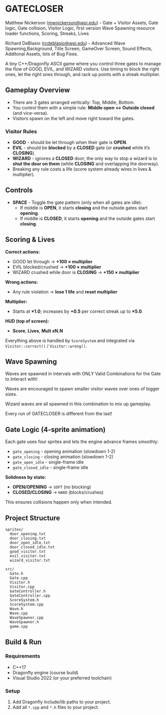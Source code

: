 
# GATECLOSER
Matthew Nickerson (mwnickerson@wpi.edu) - Gate + Visitor Assets, Gate logic, Gate collision, Visitor Logic, first version Wave Spawning resource loader functions, Scoring, Streaks, Lives

Richard DeBlasio (rcdeblasio@wpi.edu) - Advanced Wave Spawning,Background, Title Screen, GameOver Screen, Sound Effects, Additonal Assets, lots of Bug Fixes.

A tiny C++/Dragonfly ASCII game where you control three gates to manage the flow of GOOD, EVIL, and WIZARD visitors. Use timing to block the right ones, let the right ones through, and rack up points with a streak multiplier.

## Gameplay Overview

- There are 3 gates arranged vertically: Top, Middle, Bottom.
- You control them with a simple rule: **Middle open <-> Outside closed** (and vice-versa).
- Visitors spawn on the left and move right toward the gates.

### Visitor Rules
- **GOOD** - should be let through when their gate is **OPEN**.
- **EVIL** - should be **blocked** by a **CLOSED** gate (or **crushed** while it’s **CLOSING**).
- **WIZARD** - ignores a **CLOSED** door; the only way to stop a wizard is to **shut the door on them** (while **CLOSING** and overlapping the doorway).
- Breaking any rule costs a life (score system already wires in lives & multiplier).

## Controls

- **SPACE** - Toggle the gate pattern (only when all gates are idle):
  - If middle is **OPEN**, it starts **closing** and the outside gates start **opening**.
  - If middle is **CLOSED**, it starts **opening** and the outside gates start **closing**.

## Scoring & Lives

**Correct actions:**
- GOOD let through -> **+100 × multiplier**
- EVIL blocked/crushed -> **+100 × multiplier**
- WIZARD crushed while door is **CLOSING** → **+150 × multiplier**

**Wrong actions:**
- Any rule violation -> **lose 1 life** and **reset multiplier**

**Multiplier:**
- Starts at **×1.0**; increases by **+0.5** per correct streak up to **×5.0**.

**HUD (top of screen):**
- **Score**, **Lives**, **Mult xN.N**

Everything above is handled by `ScoreSystem` and integrated via `Visitor::correct()` / `Visitor::wrong()`.

## Wave Spawning

Waves are spawned in intervals with ONLY Valid Combinations for the Gate to Interact with!

Waves are encouraged to spawn smaller visitor waves over ones of bigger sizes. 

Wizard waves are all spawned in this combination to mix up gameplay.

Every run of GATECLOSER is different from the last!

## Gate Logic (4-sprite animation)

Each gate uses four sprites and lets the engine advance frames smoothly:

- `gate_opening` - opening animation (slowdown 1-2)
- `gate_closing` - closing animation (slowdown 1-2)
- `gate_open_idle` - single-frame idle
- `gate_closed_idle` - single-frame idle

**Solidness by state:**
- **OPEN/OPENING** -> `SOFT` (no blocking)
- **CLOSED/CLOSING** -> `HARD` (blocks/crushes)

This ensures collisions happen only when intended.

## Project Structure

```text
sprites/
  door_opening.txt
  door_closing.txt
  door_open_idle.txt
  door_closed_idle.txt
  good_visitor.txt
  evil_visitor.txt
  wizard_visitor.txt

src/
  Gate.h
  Gate.cpp
  Visitor.h
  Visitor.cpp
  GateController.h
  GateController.cpp
  ScoreSystem.h
  ScoreSystem.cpp
  Wave.h
  Wave.cpp
  WaveSpawner.cpp
  WaveSpawner.h
  game.cpp
```

## Build & Run

### Requirements
- C++17
- Dragonfly engine (course build)
- Visual Studio 2022 (or your preferred toolchain)

### Setup
1. Add Dragonfly include/lib paths to your project.
2. Add all `*.cpp` and `*.h` files to your project.
